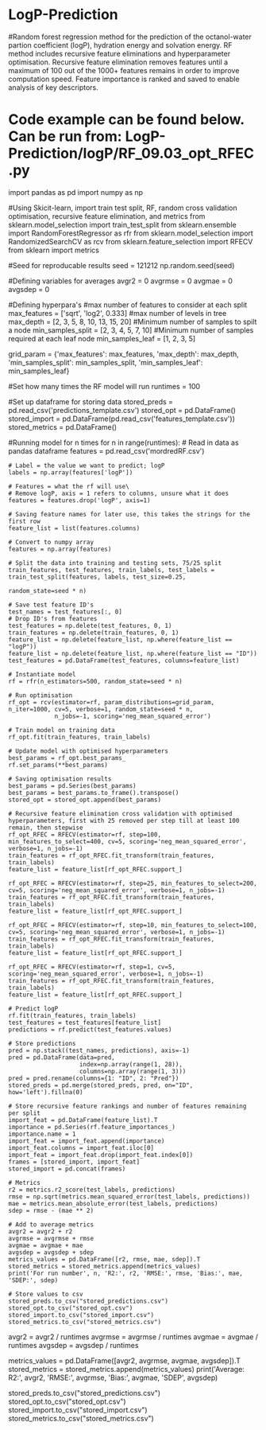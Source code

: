 # LogP-Prediction

#Random forest regression method for the prediction of the octanol-water partion coefficient (logP), hydration energy and solvation energy. RF method includes recursive feature eliminations and hyperparameter optimisation. Recursive feature elimination removes features until a maximum of 100 out of the 1000+ features remains in order to improve computation speed. Feature importance is ranked and saved to enable analysis of key descriptors.

# Code example can be found below. Can be run from: LogP-Prediction/logP/RF_09.03_opt_RFEC.py

import pandas as pd
import numpy as np

#Using Skicit-learn, import train test split, RF, random cross validation optimisation, recursive feature elimination, and metrics
from sklearn.model_selection import train_test_split
from sklearn.ensemble import RandomForestRegressor as rfr
from sklearn.model_selection import RandomizedSearchCV as rcv
from sklearn.feature_selection import RFECV
from sklearn import metrics

#Seed for reproducable results
seed = 121212
np.random.seed(seed)

#Defining variables for averages
avgr2 = 0
avgrmse = 0
avgmae = 0
avgsdep = 0

#Defining hyperpara's
#max number of features to consider at each split
max_features = ['sqrt', 'log2',
                0.333]
#max number of levels in tree
max_depth = [2, 3, 5, 8, 10, 13, 15, 20]
#Minimum number of samples to spilt a node
min_samples_split = [2, 3, 4, 5, 7, 10]
#Minimum number of samples required at each leaf node
min_samples_leaf = [1, 2, 3, 5]

grid_param = {'max_features': max_features,
              'max_depth': max_depth,
              'min_samples_split': min_samples_split,
              'min_samples_leaf': min_samples_leaf}

#Set how many times the RF model will run
runtimes = 100

#Set up dataframe for storing data
stored_preds = pd.read_csv('predictions_template.csv')
stored_opt = pd.DataFrame()
stored_import = pd.DataFrame(pd.read_csv('features_template.csv'))
stored_metrics = pd.DataFrame()

#Running model for n times
for n in range(runtimes):
    # Read in data as pandas dataframe
    features = pd.read_csv('mordredRF.csv')

    # Label = the value we want to predict; logP
    labels = np.array(features['logP'])

    # Features = what the rf will use\
    # Remove logP, axis = 1 refers to columns, unsure what it does
    features = features.drop('logP', axis=1)

    # Saving feature names for later use, this takes the strings for the first row
    feature_list = list(features.columns)

    # Convert to numpy array
    features = np.array(features)

    # Split the data into training and testing sets, 75/25 split
    train_features, test_features, train_labels, test_labels = train_test_split(features, labels, test_size=0.25,
                                                                                random_state=seed * n)

    # Save test feature ID's
    test_names = test_features[:, 0]
    # Drop ID's from features
    test_features = np.delete(test_features, 0, 1)
    train_features = np.delete(train_features, 0, 1)
    feature_list = np.delete(feature_list, np.where(feature_list == "logP"))
    feature_list = np.delete(feature_list, np.where(feature_list == "ID"))
    test_features = pd.DataFrame(test_features, columns=feature_list)

    # Instantiate model
    rf = rfr(n_estimators=500, random_state=seed * n)

    # Run optimisation
    rf_opt = rcv(estimator=rf, param_distributions=grid_param, n_iter=1000, cv=5, verbose=1, random_state=seed * n,
                 n_jobs=-1, scoring='neg_mean_squared_error')

    # Train model on training data
    rf_opt.fit(train_features, train_labels)

    # Update model with optimised hyperparameters
    best_params = rf_opt.best_params_
    rf.set_params(**best_params)

    # Saving optimisation results
    best_params = pd.Series(best_params)
    best_params = best_params.to_frame().transpose()
    stored_opt = stored_opt.append(best_params)

    # Recursive feature elimination cross validation with optimised hyperparameters, first with 25 removed per step till at least 100 remain, then stepwise
    rf_opt_RFEC = RFECV(estimator=rf, step=100, min_features_to_select=400, cv=5, scoring='neg_mean_squared_error', verbose=1, n_jobs=-1)
    train_features = rf_opt_RFEC.fit_transform(train_features, train_labels)
    feature_list = feature_list[rf_opt_RFEC.support_]

    rf_opt_RFEC = RFECV(estimator=rf, step=25, min_features_to_select=200, cv=5, scoring='neg_mean_squared_error', verbose=1, n_jobs=-1)
    train_features = rf_opt_RFEC.fit_transform(train_features, train_labels)
    feature_list = feature_list[rf_opt_RFEC.support_]

    rf_opt_RFEC = RFECV(estimator=rf, step=10, min_features_to_select=100, cv=5, scoring='neg_mean_squared_error', verbose=1, n_jobs=-1)
    train_features = rf_opt_RFEC.fit_transform(train_features, train_labels)
    feature_list = feature_list[rf_opt_RFEC.support_]

    rf_opt_RFEC = RFECV(estimator=rf, step=1, cv=5, scoring='neg_mean_squared_error', verbose=1, n_jobs=-1)
    train_features = rf_opt_RFEC.fit_transform(train_features, train_labels)
    feature_list = feature_list[rf_opt_RFEC.support_]

    # Predict logP
    rf.fit(train_features, train_labels)
    test_features = test_features[feature_list]
    predictions = rf.predict(test_features.values)

    # Store predictions
    pred = np.stack((test_names, predictions), axis=-1)
    pred = pd.DataFrame(data=pred,
                        index=np.array(range(1, 28)),
                        columns=np.array(range(1, 3)))
    pred = pred.rename(columns={1: "ID", 2: "Pred"})
    stored_preds = pd.merge(stored_preds, pred, on="ID", how='left').fillna(0)

    # Store recursive feature rankings and number of features remaining per split
    import_feat = pd.DataFrame(feature_list).T
    importance = pd.Series(rf.feature_importances_)
    importance.name = 1
    import_feat = import_feat.append(importance)
    import_feat.columns = import_feat.iloc[0]
    import_feat = import_feat.drop(import_feat.index[0])
    frames = [stored_import, import_feat]
    stored_import = pd.concat(frames)

    # Metrics
    r2 = metrics.r2_score(test_labels, predictions)
    rmse = np.sqrt(metrics.mean_squared_error(test_labels, predictions))
    mae = metrics.mean_absolute_error(test_labels, predictions)
    sdep = rmse - (mae ** 2)

    # Add to average metrics
    avgr2 = avgr2 + r2
    avgrmse = avgrmse + rmse
    avgmae = avgmae + mae
    avgsdep = avgsdep + sdep
    metrics_values = pd.DataFrame([r2, rmse, mae, sdep]).T
    stored_metrics = stored_metrics.append(metrics_values)
    print('For run number', n, 'R2:', r2, 'RMSE:', rmse, 'Bias:', mae, 'SDEP:', sdep)

    # Store values to csv
    stored_preds.to_csv("stored_predictions.csv")
    stored_opt.to_csv("stored_opt.csv")
    stored_import.to_csv("stored_import.csv")
    stored_metrics.to_csv("stored_metrics.csv")

avgr2 = avgr2 / runtimes
avgrmse = avgrmse / runtimes
avgmae = avgmae / runtimes
avgsdep = avgsdep / runtimes

metrics_values = pd.DataFrame([avgr2, avgrmse, avgmae, avgsdep]).T
stored_metrics = stored_metrics.append(metrics_values)
print('Average: R2:', avgr2, 'RMSE:', avgrmse, 'Bias:', avgmae, 'SDEP', avgsdep)

stored_preds.to_csv("stored_predictions.csv")
stored_opt.to_csv("stored_opt.csv")
stored_import.to_csv("stored_import.csv")
stored_metrics.to_csv("stored_metrics.csv")
